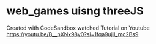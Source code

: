 # web_games uisng threeJS 
Created with CodeSandbox watched Tutorial on Youtube
https://youtu.be/B__nXNx98y0?si=1fqa9ujiI_mc2Bs9
